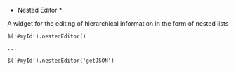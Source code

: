 * Nested Editor *

A widget for the editing of hierarchical information in the form of nested lists

	$('#myId').nestedEditor()
	
	...

	$('#myId').nestedEditor('getJSON')
